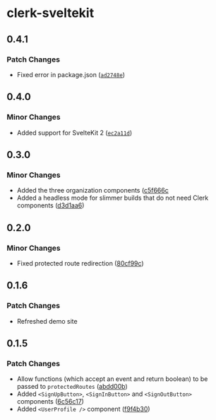 # clerk-sveltekit

## 0.4.1

### Patch Changes

- Fixed error in package.json ([`ad2748e`](https://github.com/markjaquith/clerk-sveltekit/commit/ad2748ee7ce09def988a3840d42745654835341a))

## 0.4.0

### Minor Changes

- Added support for SvelteKit 2 ([`ec2a11d`](https://github.com/markjaquith/clerk-sveltekit/commit/ec2a11d136693c2c0f4a256e65ec070d91018ff8))

## 0.3.0

### Minor Changes

- Added the three organization components ([c5f666c](https://github.com/markjaquith/clerk-sveltekit/commit/c5f666cb80a3418ffac293226c23cdf9c387c0cd)
- Added a headless mode for slimmer builds that do not need Clerk components ([d3d1aa6](https://github.com/markjaquith/clerk-sveltekit/commit/d3d1aa64319ea71beef88b9162e4653ef4060dae))

## 0.2.0

### Minor Changes

- Fixed protected route redirection ([80cf99c](https://github.com/markjaquith/clerk-sveltekit/commit/80cf99c1d09f402ec9ed4d918bc8868a8b867846))

## 0.1.6

### Patch Changes

- Refreshed demo site

## 0.1.5

### Patch Changes

- Allow functions (which accept an event and return boolean) to be passed to `protectedRoutes` ([abdd00b](https://github.com/markjaquith/clerk-sveltekit/commit/abdd00b32460e9be3640fae157484163adeb4d07))
- Added `<SignUpButton>`, `<SignInButton>` and `<SignOutButton>` components ([6c56c17](https://github.com/markjaquith/clerk-sveltekit/commit/6c56c17f229b19006e71ca2c69d17c35b01f354e))
- Added `<UserProfile />` component ([f9f4b30](https://github.com/markjaquith/clerk-sveltekit/commit/f9f4b303fa2fc7ffd81a93219c3ca3b5457a8ea3))
